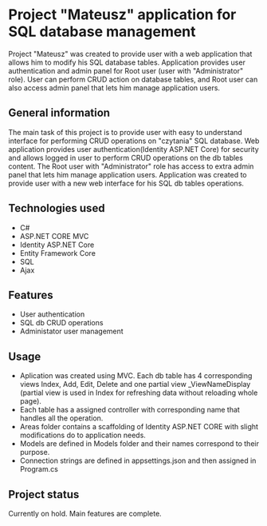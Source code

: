 # Project "Mateusz" application for SQL database management
Project "Mateusz" was created to provide user with a web application that allows him to modify his SQL database tables. Application provides user authentication and admin panel for Root user (user with "Administrator" role). User can perform CRUD action on database tables, and Root user can also access admin panel that lets him manage application users.

## General information
The main task of this project is to provide user with easy to understand interface for performing CRUD operations on "czytania" SQL database. Web application provides user authentication(Identity ASP.NET Core) for security and allows logged in user to perform CRUD operations on the db tables content. The Root user with "Administrator" role has access to extra admin panel that lets him manage application users. 
Application was created to provide user with a new web interface for his SQL db tables operations.

## Technologies used
- C# 
- ASP.NET CORE MVC
- Identity ASP.NET Core
- Entity Framework Core
- SQL
- Ajax

## Features
- User authentication
- SQL db CRUD operations
- Administator user management

## Usage
- Aplication was created using MVC. Each db table has 4 corresponding views Index, Add, Edit, Delete and one partial view _ViewNameDisplay (partial view is used in Index for refreshing data without reloading whole page).
- Each table has a assigned controller with corresponding name that handles all the operation.
- Areas folder contains a scaffolding of Identity ASP.NET CORE with slight modifications do to application needs.
- Models are defined in Models folder and their names correspond to their purpose.
- Connection strings are defined in appsettings.json and then assigned in Program.cs

## Project status
Currently on hold. Main features are complete.

